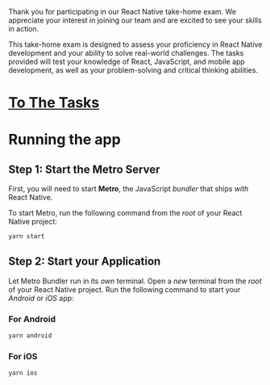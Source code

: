 Thank you for participating in our React Native take-home exam. We appreciate your interest in joining our team and are excited to see your skills in action.

This take-home exam is designed to assess your proficiency in React Native development and your ability to solve real-world challenges. The tasks provided will test your knowledge of React, JavaScript, and mobile app development, as well as your problem-solving and critical thinking abilities. 

# [To The Tasks](/TASKS.md)

# Running the app

## Step 1: Start the Metro Server

First, you will need to start **Metro**, the JavaScript _bundler_ that ships _with_ React Native.

To start Metro, run the following command from the _root_ of your React Native project:

```bash
yarn start
```

## Step 2: Start your Application

Let Metro Bundler run in its _own_ terminal. Open a _new_ terminal from the _root_ of your React Native project. Run the following command to start your _Android_ or _iOS_ app:

### For Android

```bash
yarn android
```

### For iOS

```bash
yarn ios
```